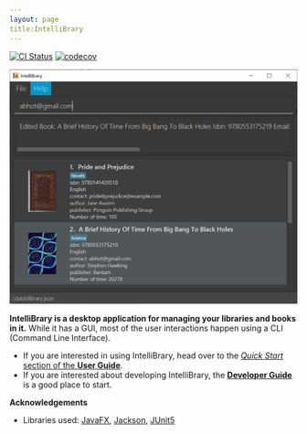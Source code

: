 ```yaml
---
layout: page
title:IntelliBrary
---
```


[![CI Status](https://github.com/se-edu/addressbook-level3/workflows/Java%20CI/badge.svg)](https://github.com/se-edu/addressbook-level3/actions)
[![codecov](https://codecov.io/gh/se-edu/addressbook-level3/branch/master/graph/badge.svg)](https://codecov.io/gh/se-edu/addressbook-level3)

![Ui](images/ui.png)

**IntelliBrary is a desktop application for managing your libraries and books in it.** While it has a GUI, most of the user interactions happen using a CLI (Command Line Interface).

* If you are interested in using IntelliBrary, head over to the [_Quick Start_ section of the **User Guide**](UserGuide.html#quick-start).
* If you are interested about developing IntelliBrary, the [**Developer Guide**](DeveloperGuide.html) is a good place to start.


**Acknowledgements**

* Libraries used: [JavaFX](https://openjfx.io/), [Jackson](https://github.com/FasterXML/jackson), [JUnit5](https://github.com/junit-team/junit5)
